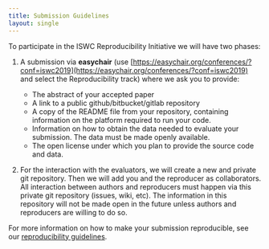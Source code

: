 ```yaml
---
title: Submission Guidelines
layout: single
---
```

 
To participate in the ISWC Reproducibility Initiative we will have two phases:
 
1. A submission via **easychair** (use [https://easychair.org/conferences/?conf=iswc2019](https://easychair.org/conferences/?conf=iswc2019) and select the Reproducibility track) where we ask you to provide:
    * The abstract of your accepted paper
    * A link to a public github/bitbucket/gitlab repository
    * A copy of the README file from your repository, containing  information on the platform required to run your code.
    * Information on how to obtain the data needed to evaluate your submission. The data must be made openly available.
    * The open license under which you plan to provide the source code and data.
 
 
2. For the interaction with the evaluators, we will create a new and private git repository. Then we will add you and the reproducer as collaborators. All  interaction between authors and reproducers must happen via this private git repository (issues, wiki, etc). The information in this repository will not be made open in the future unless authors and reproducers are willing to do so.
 
For more information on how to make your submission reproducible, see our [reproducibility guidelines](/guide/).


